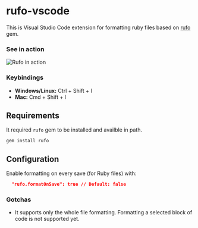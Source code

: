 # rufo-vscode

This is Visual Studio Code extension for formatting ruby files based on [rufo](https://github.com/asterite/rufo) gem.

### See in action

![Rufo in action](https://i.gyazo.com/580ff4071f61e07bbfd22610c3bb72a6.gif)

### Keybindings

- **Windows/Linux:** Ctrl + Shift + I
- **Mac:** Cmd + Shift + I

## Requirements

It required `rufo` gem to be installed and availble in path.

```
gem install rufo
```

## Configuration

Enable formatting on every save (for Ruby files) with:

```json
  "rufo.formatOnSave": true // Default: false
```

### Gotchas

* It supports only the whole file formatting. Formatting a selected block of code is not supported yet.
